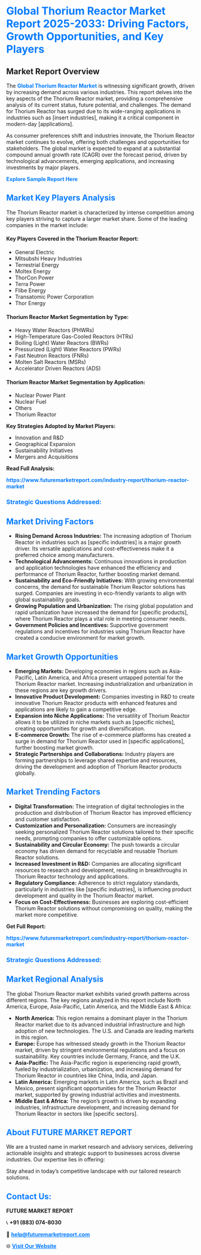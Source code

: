 <h1 style="color: #007BFF;">Global Thorium Reactor Market Report 2025-2033: Driving Factors, Growth Opportunities, and Key Players</h1>

<section id="overview">
<h2>Market Report Overview</h2>
<p>The <a href="https://www.futuremarketreport.com/industry-report/thorium-reactor-market" style="color: #007BFF; text-decoration: none;"><strong>Global Thorium Reactor Market</strong></a> is witnessing significant growth, driven by increasing demand across various industries. This report delves into the key aspects of the Thorium Reactor market, providing a comprehensive analysis of its current status, future potential, and challenges. The demand for Thorium Reactor has surged due to its wide-ranging applications in industries such as [insert industries], making it a critical component in modern-day [applications].</p>
<p>As consumer preferences shift and industries innovate, the Thorium Reactor market continues to evolve, offering both challenges and opportunities for stakeholders. The global market is expected to expand at a substantial compound annual growth rate (CAGR) over the forecast period, driven by technological advancements, emerging applications, and increasing investments by major players.</p>
</section>

<section id="overview">
<p><a href="https://www.futuremarketreport.com/request-sample/reportId=112803" style="color: #007BFF; text-decoration: none;"><strong>Explore Sample Report Here</strong></a></p>
</section>

<section id="key-players">
<h2 style="color: #007BFF;">Market Key Players Analysis</h2>
<p>The Thorium Reactor market is characterized by intense competition among key players striving to capture a larger market share. Some of the leading companies in the market include:</p>
<h4>Key Players Covered in the Thorium Reactor Report:</h4>
<ul><li>General Electric</li><li>Mitsubshi Heavy Industries</li><li>Terrestrial Energy</li><li>Moltex Energy</li><li>ThorCon Power</li><li>Terra Power</li><li>Flibe Energy</li><li>Transatomic Power Corporation</li><li>Thor Energy</li></ul>
<h4>Thorium Reactor Market Segmentation by Type:</h4>
<ul><li>Heavy Water Reactors (PHWRs)</li><li>High-Temperature Gas-Cooled Reactors (HTRs)</li><li>Boiling (Light) Water Reactors (BWRs)</li><li>Pressurized (Light) Water Reactors (PWRs)</li><li>Fast Neutron Reactors (FNRs)</li><li>Molten Salt Reactors (MSRs)</li><li>Accelerator Driven Reactors (ADS)</li></ul>

<h4>Thorium Reactor Market Segmentation by Application:</h4>
<ul><li>Nuclear Power Plant</li><li>Nuclear Fuel</li><li>Others</li><li>Thorium Reactor</li></ul>
<p><strong>Key Strategies Adopted by Market Players:</strong></p>
<ul>
<li>Innovation and R&D</li>
<li>Geographical Expansion</li>
<li>Sustainability Initiatives</li>
<li>Mergers and Acquisitions</li>
</ul>
</section>

<section>
<p><strong>Read Full Analysis: </strong></p><a href="https://www.futuremarketreport.com/industry-report/thorium-reactor-market" style="color: #007BFF; text-decoration: none;"><strong>https://www.futuremarketreport.com/industry-report/thorium-reactor-market</strong></a>
<h3 style="color: #007BFF;">Strategic Questions Addressed:</h3>
</section>

<section id="driving-factors">
<h2 style="color: #007BFF;">Market Driving Factors</h2>
<ul>
<li><strong>Rising Demand Across Industries:</strong> The increasing adoption of Thorium Reactor in industries such as [specific industries] is a major growth driver. Its versatile applications and cost-effectiveness make it a preferred choice among manufacturers.</li>
<li><strong>Technological Advancements:</strong> Continuous innovations in production and application technologies have enhanced the efficiency and performance of Thorium Reactor, further boosting market demand.</li>
<li><strong>Sustainability and Eco-Friendly Initiatives:</strong> With growing environmental concerns, the demand for sustainable Thorium Reactor solutions has surged. Companies are investing in eco-friendly variants to align with global sustainability goals.</li>
<li><strong>Growing Population and Urbanization:</strong> The rising global population and rapid urbanization have increased the demand for [specific products], where Thorium Reactor plays a vital role in meeting consumer needs.</li>
<li><strong>Government Policies and Incentives:</strong> Supportive government regulations and incentives for industries using Thorium Reactor have created a conducive environment for market growth.</li>
</ul>
</section>

<section id="growth-opportunities">
<h2 style="color: #007BFF;">Market Growth Opportunities</h2>
<ul>
<li><strong>Emerging Markets:</strong> Developing economies in regions such as Asia-Pacific, Latin America, and Africa present untapped potential for the Thorium Reactor market. Increasing industrialization and urbanization in these regions are key growth drivers.</li>
<li><strong>Innovative Product Development:</strong> Companies investing in R&D to create innovative Thorium Reactor products with enhanced features and applications are likely to gain a competitive edge.</li>
<li><strong>Expansion into Niche Applications:</strong> The versatility of Thorium Reactor allows it to be utilized in niche markets such as [specific niches], creating opportunities for growth and diversification.</li>
<li><strong>E-commerce Growth:</strong> The rise of e-commerce platforms has created a surge in demand for Thorium Reactor used in [specific applications], further boosting market growth.</li>
<li><strong>Strategic Partnerships and Collaborations:</strong> Industry players are forming partnerships to leverage shared expertise and resources, driving the development and adoption of Thorium Reactor products globally.</li>
</ul>
</section>

<section id="trending-factors">
<h2 style="color: #007BFF;">Market Trending Factors</h2>
<ul>
<li><strong>Digital Transformation:</strong> The integration of digital technologies in the production and distribution of Thorium Reactor has improved efficiency and customer satisfaction.</li>
<li><strong>Customization and Personalization:</strong> Consumers are increasingly seeking personalized Thorium Reactor solutions tailored to their specific needs, prompting companies to offer customizable options.</li>
<li><strong>Sustainability and Circular Economy:</strong> The push towards a circular economy has driven demand for recyclable and reusable Thorium Reactor solutions.</li>
<li><strong>Increased Investment in R&D:</strong> Companies are allocating significant resources to research and development, resulting in breakthroughs in Thorium Reactor technology and applications.</li>
<li><strong>Regulatory Compliance:</strong> Adherence to strict regulatory standards, particularly in industries like [specific industries], is influencing product development and quality in the Thorium Reactor market.</li>
<li><strong>Focus on Cost-Effectiveness:</strong> Businesses are exploring cost-efficient Thorium Reactor solutions without compromising on quality, making the market more competitive.</li>
</ul>
</section>

<section>
<p><strong>Get Full Report: </strong></p><a href="https://www.futuremarketreport.com/industry-report/thorium-reactor-market" style="color: #007BFF; text-decoration: none;"><strong>https://www.futuremarketreport.com/industry-report/thorium-reactor-market</strong></a>
<h3 style="color: #007BFF;">Strategic Questions Addressed:</h3>
</section>


<section id="regional-analysis">
<h2 style="color: #007BFF;">Market Regional Analysis</h2>
<p>The global Thorium Reactor market exhibits varied growth patterns across different regions. The key regions analyzed in this report include North America, Europe, Asia-Pacific, Latin America, and the Middle East & Africa:</p>
<ul>
<li><strong>North America:</strong> This region remains a dominant player in the Thorium Reactor market due to its advanced industrial infrastructure and high adoption of new technologies. The U.S. and Canada are leading markets in this region.</li>
<li><strong>Europe:</strong> Europe has witnessed steady growth in the Thorium Reactor market, driven by stringent environmental regulations and a focus on sustainability. Key countries include Germany, France, and the U.K.</li>
<li><strong>Asia-Pacific:</strong> The Asia-Pacific region is experiencing rapid growth, fueled by industrialization, urbanization, and increasing demand for Thorium Reactor in countries like China, India, and Japan.</li>
<li><strong>Latin America:</strong> Emerging markets in Latin America, such as Brazil and Mexico, present significant opportunities for the Thorium Reactor market, supported by growing industrial activities and investments.</li>
<li><strong>Middle East & Africa:</strong> The region’s growth is driven by expanding industries, infrastructure development, and increasing demand for Thorium Reactor in sectors like [specific sectors].</li>
</ul>
</section>

<footer>
<h2 style="color: #007BFF;">About FUTURE MARKET REPORT</h2>
<p>We are a trusted name in market research and advisory services, delivering actionable insights and strategic support to businesses across diverse industries. Our expertise lies in offering:</p>

<p>Stay ahead in today’s competitive landscape with our tailored research solutions.</p>

<h2 style="color: #007BFF;">Contact Us:</h2>
<p><strong>FUTURE MARKET REPORT</strong></p>
<p>📞 <strong>+91 (883) 074-8030</strong></p>
<p>📧 <strong><a href="mailto:help@futuremarketreport.com" style="color: #007BFF;">help@futuremarketreport.com</a></strong></p>
<p>🌐 <strong><a href="https://www.futuremarketreport.com/" style="color: #007BFF;">Visit Our Website</a></strong></p>
</footer>